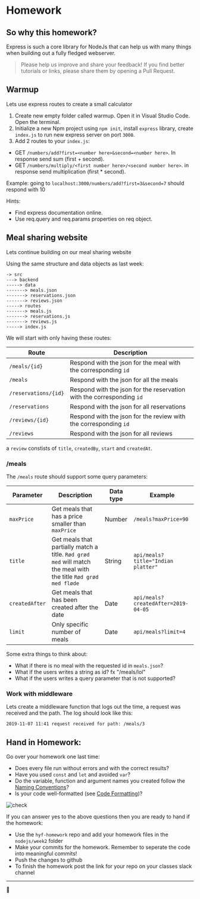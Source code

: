 # Homework

## So why this homework?
Express is such a core library for NodeJs that can help us with many things when building out a fully fledged webserver. 

> Please help us improve and share your feedback! If you find better tutorials or links, please share them by opening a Pull Request.

## Warmup

Lets use express routes to create a small calculator

1. Create new empty folder called warmup. Open it in Visual Studio Code. Open the terminal.
2. Initialize a new Npm project using `npm init`, install `express` library, create `index.js` to run new express server on port `3000`.
3. Add 2 routes to your `index.js`:
  - GET `/numbers/add?first=<number here>&second=<number here>`. In response send sum (first + second).
  - GET `/numbers/multiply/<first number here>/<second number here>`. in response send multiplication (first * second).

Example:
going to `localhost:3000/numbers/add?first=3&second=7` should respond with 10

Hints:
- Find express documentation online.
- Use req.query and req.params properties on req object.

## Meal sharing website

Lets continue building on our meal sharing website

Using the same structure and data objects as last week:

```
-> src
---> backend
-----> data
-------> meals.json
-------> reservations.json
-------> reviews.json
-----> routes
-------> meals.js
-------> reservations.js
-------> reviews.js
-----> index.js
```

We will start with only having these routes:

| Route | Description |
| ---- | ----- |
| `/meals/{id}` | Respond with the json for the meal with the corresponding `id` |
| `/meals` | Respond with the json for all the meals |
| `/reservations/{id}` | Respond with the json for the reservation with the corresponding `id` |
| `/reservations` | Respond with the json for all reservations |
| `/reviews/{id}` | Respond with the json for the review with the corresponding `id` |
| `/reviews` | Respond with the json for all reviews |

a `review` constists of `title`, `createdBy`, `start` and `createdAt`.

### /meals

The `/meals` route should support some query parameters:

| Parameter | Description | Data type | Example | 
| ---- | ----- | ---- | -------- |
| `maxPrice` | Get meals that has a price smaller than `maxPrice` | Number | `/meals?maxPrice=90` |
| `title` | Get meals that partially match a title. `Rød grød med` will match the meal with the title `Rød grød med fløde` | String | `api/meals?title="Indian platter"` |
| `createdAfter` | Get meals that has been created after the date | Date | `api/meals?createdAfter=2019-04-05` |
| `limit` | Only specific number of meals | Date | `api/meals?limit=4` |

Some extra things to think about: 
- What if there is no meal with the requested id in `meals.json`?
- What if the users writes a string as id? fx "/meals/lol"
- What if the users writes a query parameter that is not supported?

### Work with middleware
Lets create a middleware function that logs out the time, a request was received and the path. The log should look like this:

`2019-11-07 11:41 request received for path: /meals/3`

## Hand in Homework:
Go over your homework one last time:

- Does every file run without errors and with the correct results?
- Have you used `const` and `let` and avoided `var`?
- Do the variable, function and argument names you created follow the [Naming Conventions](https://github.com/HackYourFuture/fundamentals/blob/master/fundamentals/naming_conventions.md)?
- Is your code well-formatted (see [Code Formatting](https://github.com/HackYourFuture/fundamentals/blob/master/fundamentals/naming_conventions.md))?

![check](https://media.giphy.com/media/l4EpblDY4msVtKAOk/giphy.gif) 

If you can answer yes to the above questions then you are ready to hand if the homework: 

- Use the `hyf-homework` repo and add your homework files in the `nodejs/week2` folder
- Make your commits for the homework. Remember to seperate the code into meaningful commits!
- Push the changes to github
- To finish the homework post the link for your repo on your classes slack channel

---

🎉
